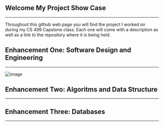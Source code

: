 ## Welcome My Project Show Case
-------------------------------------------------------------------------------------------------------------------------------------------------------------------
Throughout this github web page you will find the project I worked on during my CS 499 Capstone class. Each one will come with a description as well as a link to the repository
where it is being held.

## Enhancement One: Software Design and Engineering 
------------------------------------------------------------------------------------------------------------------------------------------------------------------
![image](https://github.com/ErogitoBC/BizzyBeeEventTracker/blob/master/BizzyBeeApp.png)

## Enhancement Two: Algoritms and Data Structure 
------------------------------------------------------------------------------------------------------------------------------------------------------------------

## Enhancement Three: Databases
------------------------------------------------------------------------------------------------------------------------------------------------------------------
